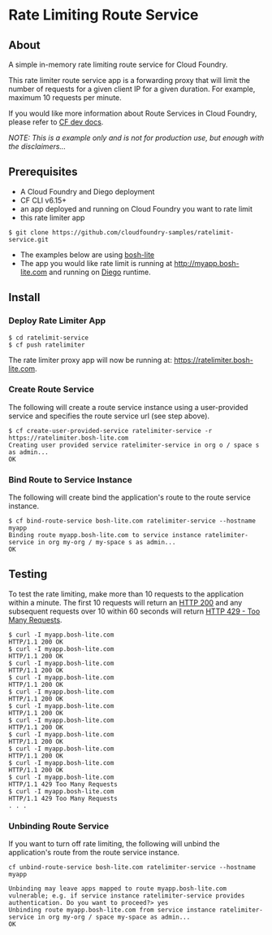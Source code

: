 # Rate Limiting Route Service

## About
A simple in-memory rate limiting route service for Cloud Foundry.

This rate limiter route service app is a forwarding proxy that will limit the number of requests for a given client IP for a given duration.
For example, maximum 10 requests per minute.

If you would like more information about Route Services in Cloud Foundry, please refer to [CF dev docs](http://docs.cloudfoundry.org/services/index.html#route-services).

*NOTE: This is a example only and is not for production use, but enough with the disclaimers...*

## Prerequisites
- A Cloud Foundry and Diego deployment
- CF CLI v6.15+
- an app deployed and running on Cloud Foundry you want to rate limit
- this rate limiter app
```
$ git clone https://github.com/cloudfoundry-samples/ratelimit-service.git
```

- The examples below are using [bosh-lite](https://github.com/cloudfoundry/bosh-lite)
- The app you would like rate limit is running at http://myapp.bosh-lite.com and running on [Diego](https://github.com/cloudfoundry-incubator/diego-release) runtime.

## Install

### Deploy Rate Limiter App
```
$ cd ratelimit-service
$ cf push ratelimiter
```

The rate limiter proxy app will now be running at: https://ratelimiter.bosh-lite.com.

### Create Route Service
The following will create a route service instance using a user-provided service and specifies the route service url (see step above).

```
$ cf create-user-provided-service ratelimiter-service -r https://ratelimiter.bosh-lite.com
Creating user provided service ratelimiter-service in org o / space s as admin...
OK
```

### Bind Route to Service Instance
The following will create bind the application's route to the route service instance.

```
$ cf bind-route-service bosh-lite.com ratelimiter-service --hostname myapp
Binding route myapp.bosh-lite.com to service instance ratelimiter-service in org my-org / my-space s as admin...
OK
```


## Testing
To test the rate limiting, make more than 10 requests to the application within a minute. The first 10 requests will return an [HTTP 200](https://httpstatuses.com/200) and any subsequent requests over 10 within 60 seconds will return [HTTP 429 - Too Many Requests](https://httpstatuses.com/429).

```
$ curl -I myapp.bosh-lite.com
HTTP/1.1 200 OK
$ curl -I myapp.bosh-lite.com
HTTP/1.1 200 OK
$ curl -I myapp.bosh-lite.com
HTTP/1.1 200 OK
$ curl -I myapp.bosh-lite.com
HTTP/1.1 200 OK
$ curl -I myapp.bosh-lite.com
HTTP/1.1 200 OK
$ curl -I myapp.bosh-lite.com
HTTP/1.1 200 OK
$ curl -I myapp.bosh-lite.com
HTTP/1.1 200 OK
$ curl -I myapp.bosh-lite.com
HTTP/1.1 200 OK
$ curl -I myapp.bosh-lite.com
HTTP/1.1 200 OK
$ curl -I myapp.bosh-lite.com
HTTP/1.1 200 OK
$ curl -I myapp.bosh-lite.com
HTTP/1.1 429 Too Many Requests
$ curl -I myapp.bosh-lite.com
HTTP/1.1 429 Too Many Requests
. . .
```



### Unbinding Route Service
If you want to turn off rate limiting, the following will unbind the application's route from the route service instance.

```
cf unbind-route-service bosh-lite.com ratelimiter-service --hostname myapp

Unbinding may leave apps mapped to route myapp.bosh-lite.com vulnerable; e.g. if service instance ratelimiter-service provides authentication. Do you want to proceed?> yes
Unbinding route myapp.bosh-lite.com from service instance ratelimiter-service in org my-org / space my-space as admin...
OK
```
